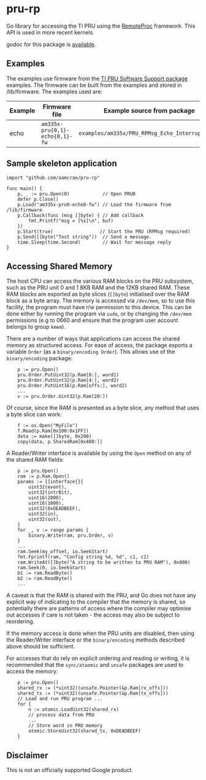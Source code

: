 # pru-rp
Go library for accessing the TI PRU using the
[RemoteProc](https://software-dl.ti.com/processor-sdk-linux/esd/docs/08_00_00_21/linux/Foundational_Components/PRU-ICSS/Linux_Drivers/RemoteProc.html)
framework. This API is used in more recent kernels.

godoc for this package is [available](https://pkg.go.dev/github.com/aamcrae/pru-rp).

## Examples

The examples use firmware from the [TI PRU Software Support package](https://git.ti.com/cgit/pru-software-support-package)
examples.
The firmware can be built from the examples and stored in /lib/firmware.
The examples used are:

| Example | Firmware file | Example source from package |
|---------|---------------|-----------------------------|
| echo | `am335x-pru{0,1}-echo{0,1}-fw` | `examples/am335x/PRU_RPMsg_Echo_Interrupt{0,1}` |

## Sample skeleton application

```
import "github.com/aamcrae/pru-rp"

func main() {
	p, _ := pru.Open(0)            // Open PRU0
	defer p.Close()
	p.Load("am335x-pru0-echo0-fw") // Load the firmware from /lib/firmware
	p.Callback(func (msg []byte) { // Add callback
		fmt.Printf("msg = [%s]\n", buf)
    })
	p.Start(true)                 // Start the PRU (RPMsg required)
	p.Send([]byte("Test string"))  // Send a message.
	time.Sleep(time.Second)        // Wait for message reply
}
```

## Accessing Shared Memory

The host CPU can access the various RAM blocks on the PRU subsystem, such as the PRU unit 0 and 1 8KB RAM
and the 12KB shared RAM. These RAM blocks are exported as byte slices (```[]byte```) initialised over the
RAM block as a byte array. The memory is accessed via ```/dev/mem```, so to use this facility, the program must
have r/w permission to this device. This can be done either by running the program via ```sudo```, or by changing
the ```/dev/mem``` permissions (e.g to 0660 and ensure that the program user account belongs to group ```kmem```).

There are a number of ways that applications can access the shared memory as structured access.
For ease of access, the package exports a variable ```Order``` (as a ```binary/encoding Order```).
This allows use of the ```binary/encoding``` package:

```
	p := pru.Open()
	pru.Order.PutUint32(p.Ram[0:], word1)
	pru.Order.PutUint32(p.Ram[4:], word2)
	pru.Order.PutUint16(p.Ram[offs:], word2)
	...
	v := pru.Order.Uint32(p.Ram[20:])
```

Of course, since the RAM is presented as a byte slice, any method that
uses a byte slice can work:

```
	f := os.Open("MyFile")
	f.Read(p.Ram[0x100:0x1FF])
	data := make([]byte, 0x200)
	copy(data, p.SharedRam[0x400:])
```

A Reader/Writer interface is available by using the ```Open``` method on any of the shared RAM fields:

```
	p := pru.Open()
	ram := p.Ram.Open()
	params := []interface{}{
		uint32(event),
		uint32(intrBit),
		uint16(2000),
		uint16(1000),
		uint32(0xDEADBEEF),
		uint32(in),
		uint32(out),
	}
	for _, v := range params {
		binary.Write(ram, pru.Order, v)
	}
	...
	ram.Seek(my_offset, io.SeekStart)
	fmt.Fprintf(ram, "Config string %d, %d", c1, c2)
	ram.WriteAt([]byte("A string to be written to PRU RAM"), 0x800)
	ram.Seek(0, io.SeekStart)
	b1 := ram.ReadByte()
	b2 := ram.ReadByte()
	...
```

A caveat is that the RAM is shared with the PRU, and Go does not have any explicit way
of indicating to the compiler that the memory is shared, so potentially there are patterns
of access where the compiler may optimise out accesses if care is not taken - the access may also
be subject to reordering.

If the memory access is done when the PRU units are disabled, then using the Reader/Writer interface or the
```binary/encoding``` methods described above should be sufficient.

For accesses that do rely on explicit ordering and reading or writing, it is recommended that the ```sync/ataomic```
and ```unsafe``` packages are used to access the memory:

```
	p := pru.Open()
	shared_rx := (*uint32)(unsafe.Pointer(&p.Ram[rx_offs]))
	shared_tx := (*uint32)(unsafe.Pointer(&p.Ram[tx_offs]))
	// Load and run PRU program ...
	for {
		n := atomic.LoadUint32(shared_rx)
		// process data from PRU
		...
		// Store word in PRU memory
		atomic.StoreUint32(shared_tx, 0xDEADBEEF)
	}
```

## Disclaimer

This is not an officially supported Google product.
